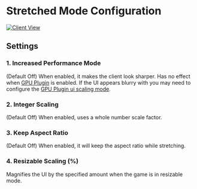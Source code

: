 # Stretched Mode Configuration

[![Client View](https://thumbs.gfycat.com/PoshPalatableHogget-size_restricted.gif)](https://gfycat.com/PoshPalatableHogget)

## Settings

### 1. Increased Performance Mode

(Default Off) When enabled, it makes the client look sharper. Has no effect when [GPU Plugin](https://github.com/runelite/runelite/wiki/GPU#ui-scaling-mode) is enabled. If the UI appears blurry with you may need to configure the [GPU Plugin ui scaling mode](https://github.com/runelite/runelite/wiki/GPU#ui-scaling-mode).

### 2. Integer Scaling

(Default Off) When enabled, uses a whole number scale factor.

### 3. Keep Aspect Ratio

(Default Off) When enabled, it will keep the aspect ratio while stretching.

### 4. Resizable Scaling (%)

Magnifies the UI by the specified amount when the game is in resizable mode.